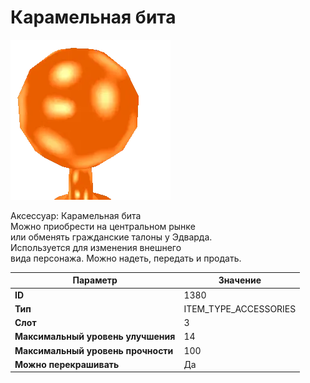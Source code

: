 # Карамельная бита

![Item Image](../img/1380.webp?raw=true)

Аксессуар: Карамельная бита<br>Можно приобрести на центральном рынке<br>или обменять гражданские талоны у Эдварда. <br>Используется для изменения внешнего<br>вида персонажа. Можно надеть, передать и продать.


| Параметр | Значение |
|----------|----------|
| **ID** | 1380 |
| **Тип** | ITEM_TYPE_ACCESSORIES |
| **Слот** | 3 |
| **Максимальный уровень улучшения** | 14 |
| **Максимальный уровень прочности** | 100 |
| **Можно перекрашивать** | Да |

